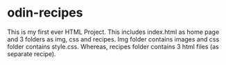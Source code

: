 # odin-recipes

This is my first ever HTML Project. This includes index.html as home page and 3 folders as img, css and recipes. Img folder contains images and css folder contains style.css. Whereas, recipes folder contains 3 html files (as separate recipe).
